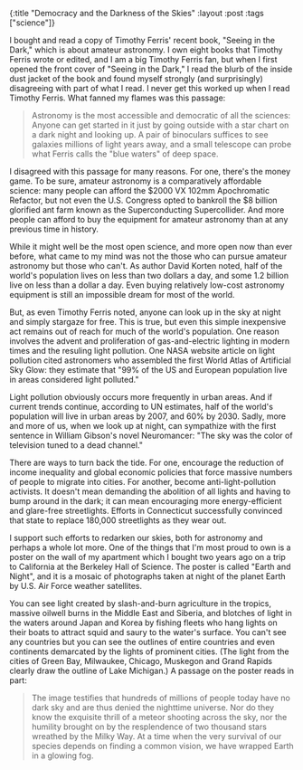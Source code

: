 {:title "Democracy and the Darkness of the Skies"
:layout :post
:tags  ["science"]}

I bought and read a copy of Timothy Ferris' recent book, "Seeing in the
Dark," which is about amateur astronomy. I own eight books that Timothy
Ferris wrote or edited, and I am a big Timothy Ferris fan, but when I first
opened the front cover of "Seeing in the Dark," I read the blurb of the
inside dust jacket of the book and found myself strongly (and surprisingly)
disagreeing with part of what I read. I never get this worked up when I read
Timothy Ferris. What fanned my flames was this passage:

> Astronomy is the most accessible and democratic of all the sciences: Anyone
can get started in it just by going outside with a star chart on a dark night
and looking up. A pair of binoculars suffices to see galaxies millions of
light years away, and a small telescope can probe what Ferris calls the "blue
waters" of deep space.

I disagreed with this passage for many reasons. For one, there's the money
game. To be sure, amateur astronomy is a comparatively affordable science:
many people can afford the $2000 VX 102mm Apochromatic Refactor, but not even
the U.S. Congress opted to bankroll the $8 billion glorified ant farm known as
the Superconducting Supercollider. And more people can afford to buy the
equipment for amateur astronomy than at any previous time in history.

While it might well be the most open science, and more open now than ever
before, what came to my mind was not the those who can pursue amateur
astronomy but those who can't. As author David Korten noted, half of the
world's population lives on less than two dollars a day, and some 1.2 billion
live on less than a dollar a day. Even buying relatively low-cost astronomy
equipment is still an impossible dream for most of the world.

But, as even Timothy Ferris noted, anyone can look up in the sky at night and
simply stargaze for free. This is true, but even this simple inexpensive act
remains out of reach for much of the world's population. One reason involves
the advent and proliferation of gas-and-electric lighting in modern times and
the resuling light pollution. One NASA website article on light pollution
cited astronomers who assembled the first World Atlas of Artificial Sky Glow:
they estimate that "99% of the US and European population live in areas
considered light polluted."

Light pollution obviously occurs more frequently in urban areas. And if
current trends continue, according to UN estimates, half of the world's
population will live in urban areas by 2007, and 60% by 2030. Sadly, more and
more of us, when we look up at night, can sympathize with the first sentence
in William Gibson's novel Neuromancer: "The sky was the color of television
tuned to a dead channel."

There are ways to turn back the tide. For one, encourage the reduction of
income inequality and global economic policies that force massive numbers of
people to migrate into cities. For another, become anti-light-pollution
activists. It doesn't mean demanding the abolition of all lights and having to
bump around in the dark; it can mean encouraging more energy-efficient and
glare-free streetlights. Efforts in Connecticut successfully convinced that
state to replace 180,000 streetlights as they wear out.

I support such efforts to redarken our skies, both for astronomy and perhaps a
whole lot more. One of the things that I'm most proud to own is a poster on
the wall of my apartment which I bought two years ago on a trip to California
at the Berkeley Hall of Science. The poster is called "Earth and Night", and
it is a mosaic of photographs taken at night of the planet Earth by U.S. Air
Force weather satellites.

You can see light created by slash-and-burn agriculture in the tropics,
massive oilwell burns in the Middle East and Siberia, and blotches of light in
the waters around Japan and Korea by fishing fleets who hang lights on their
boats to attract squid and saury to the water's surface. You can't see any
countries but you can see the outlines of entire countries and even continents
demarcated by the lights of prominent cities. (The light from the cities of
Green Bay, Milwaukee, Chicago, Muskegon and Grand Rapids clearly draw the
outline of Lake Michigan.) A passage on the poster reads in part:

> The image testifies that hundreds of millions of people today have no dark
sky and are thus denied the nighttime universe. Nor do they know the exquisite
thrill of a meteor shooting across the sky, nor the humility brought on by the
resplendence of two thousand stars wreathed by the Milky Way. At a time when
the very survival of our species depends on finding a common vision, we have
wrapped Earth in a glowing fog.
